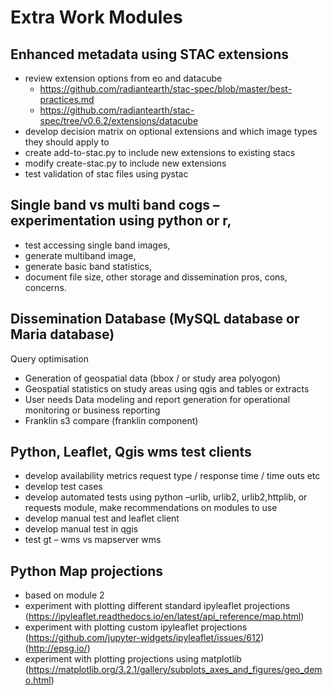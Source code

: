 # Extra Work Modules
## Enhanced metadata using STAC extensions
* review extension options from eo and datacube
    * https://github.com/radiantearth/stac-spec/blob/master/best-practices.md
    * https://github.com/radiantearth/stac-spec/tree/v0.6.2/extensions/datacube
* develop decision matrix on optional extensions and which image types they should apply to
* create add-to-stac.py to include new extensions to existing stacs
* modify create-stac.py to include new extensions
* test validation of stac files using pystac
## Single band vs multi band cogs – experimentation using python or r, 
* test accessing single band images, 
* generate multiband image, 
* generate basic band statistics, 
* document file size, other storage and dissemination pros, cons, concerns.
## Dissemination Database (MySQL database or Maria database)
Query optimisation 
* Generation of geospatial data (bbox / or study area polyogon)
* Geospatial statistics on study areas using qgis and tables or extracts
* User needs Data modeling and report generation for operational monitoring or business reporting
* Franklin s3 compare (franklin component)
## Python, Leaflet, Qgis wms test clients
* develop availability metrics request type / response time / time outs etc
* develop test cases
* develop automated tests using python –urlib, urlib2, urlib2,httplib, or requests module, make recommendations on modules to use
* develop manual test and leaflet client
* develop manual test in qgis
* test gt – wms vs mapserver wms
## Python Map projections
* based on module 2
* experiment with plotting different standard ipyleaflet projections (https://ipyleaflet.readthedocs.io/en/latest/api_reference/map.html)
* experiment with plotting custom ipyleaflet projections (https://github.com/jupyter-widgets/ipyleaflet/issues/612)  (http://epsg.io/)
* experiment with plotting projections using matplotlib (https://matplotlib.org/3.2.1/gallery/subplots_axes_and_figures/geo_demo.html)
